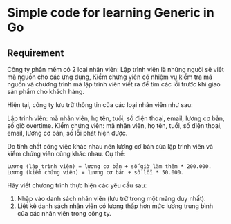 # Simple code for learning Generic in Go

## Requirement

Công ty phần mềm có 2 loại nhân viên: Lập trình viên là những người sẽ viết mã nguồn cho các ứng dụng, Kiểm chứng viên có nhiệm vụ kiểm tra mã nguồn và chương trình mà lập trình viên viết ra để tìm các lỗi trước khi giao sản phẩm cho khách hàng.

Hiện tại, công ty lưu trữ thông tin của các loại nhân viên như sau:

Lập trình viên: mã nhân viên, họ tên, tuổi, số điện thoại, email, lương cơ bản, số giờ overtime.
Kiểm chứng viên: mã nhân viên, họ tên, tuổi, số điện thoại, email, lương cơ bản, số lỗi phát hiện được.

Do tính chất công việc khác nhau nên lương cơ bản của lập trình viên và kiểm chứng viên cũng khác nhau. Cụ thể:

```Txt
Lương (lập trình viên) = lương cơ bản + số giờ làm thêm * 200.000.
Lương (kiểm chứng viên) = lương cơ bản + số lỗi * 50.000.
```

Hãy viết chương trình thực hiện các yêu cầu sau:

1. Nhập vào danh sách nhân viên (lưu trữ trong một mảng duy nhất).
2. Liệt kê danh sách nhân viên có lương thấp hơn mức lương trung bình của các nhân viên trong công ty.
